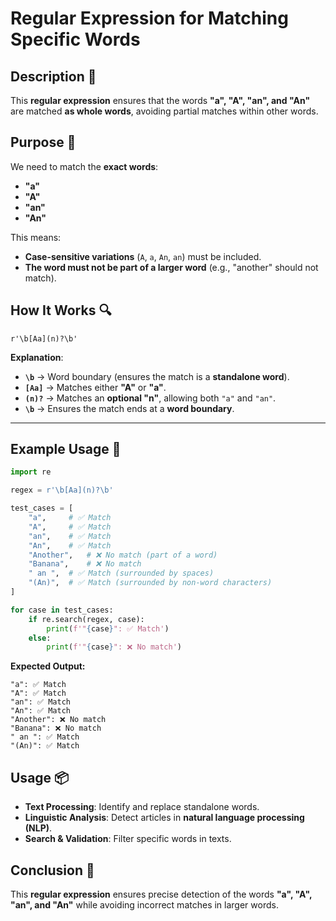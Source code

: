 # Regular Expression for Matching Specific Words

## Description 📝

This **regular expression** ensures that the words **"a", "A", "an", and "An"** are matched **as whole words**, avoiding partial matches within other words.

## Purpose 🎯

We need to match the **exact words**:

-   **"a"**
-   **"A"**
-   **"an"**
-   **"An"**

This means:

-   **Case-sensitive variations** (`A`, `a`, `An`, `an`) must be included.
-   **The word must not be part of a larger word** (e.g., "another" should not match).

## How It Works 🔍

```regex
r'\b[Aa](n)?\b'
```

**Explanation**:

-   **`\b`** → Word boundary (ensures the match is a **standalone word**).
-   **`[Aa]`** → Matches either **"A"** or **"a"**.
-   **`(n)?`** → Matches an **optional "n"**, allowing both `"a"` and `"an"`.
-   **`\b`** → Ensures the match ends at a **word boundary**.

---

## Example Usage 📜

```python
import re

regex = r'\b[Aa](n)?\b'

test_cases = [
    "a",     # ✅ Match
    "A",     # ✅ Match
    "an",    # ✅ Match
    "An",    # ✅ Match
    "Another",   # ❌ No match (part of a word)
    "Banana",    # ❌ No match
    " an ",  # ✅ Match (surrounded by spaces)
    "(An)",  # ✅ Match (surrounded by non-word characters)
]

for case in test_cases:
    if re.search(regex, case):
        print(f'"{case}": ✅ Match')
    else:
        print(f'"{case}": ❌ No match')
```

**Expected Output:**

```
"a": ✅ Match
"A": ✅ Match
"an": ✅ Match
"An": ✅ Match
"Another": ❌ No match
"Banana": ❌ No match
" an ": ✅ Match
"(An)": ✅ Match
```

## Usage 📦

-   **Text Processing**: Identify and replace standalone words.
-   **Linguistic Analysis**: Detect articles in **natural language processing (NLP)**.
-   **Search & Validation**: Filter specific words in texts.

## **Conclusion 🚀**

This **regular expression** ensures precise detection of the words **"a", "A", "an", and "An"** while avoiding incorrect matches in larger words.
